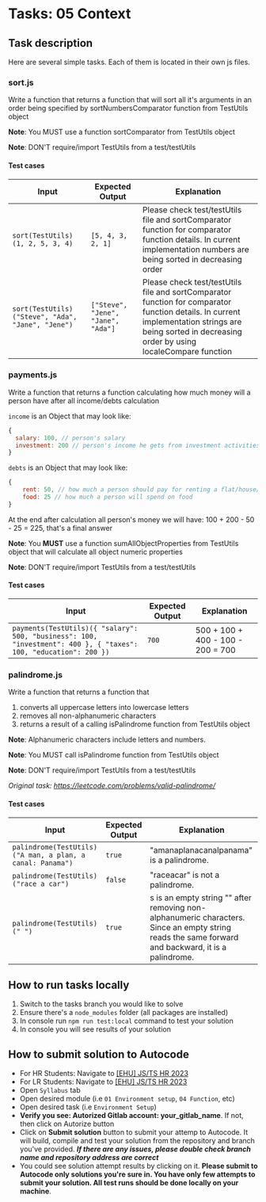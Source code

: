 # Tasks: 05 Context

## Task description

Here are several simple tasks. Each of them is located in their own js files.

### sort.js

Write a function that returns a function that will sort all it's arguments in an order being specified by sortNumbersComparator function from TestUtils object

**Note**: You MUST use a function sortComparator from TestUtils object

**Note**: DON'T require/import TestUtils from a test/testUtils

#### Test cases

| Input | Expected Output | Explanation |
| --- | --- | --- |
| `sort(TestUtils)(1, 2, 5, 3, 4)` | `[5, 4, 3, 2, 1]` | Please check test/testUtils file and sortComparator function for comparator function details. In current implementation numbers are being sorted in decreasing order |
| `sort(TestUtils)("Steve", "Ada", "Jane", "Jene")` | `["Steve", "Jene", "Jane", "Ada"]` | Please check test/testUtils file and sortComparator function for comparator function details. In current implementation strings are being sorted in decreasing order by using localeCompare function |

### payments.js

Write a function that returns a function calculating how much money will a person have after all income/debts calculation

`income` is an Object that may look like:

```js
{
  salary: 100, // person's salary
  investment: 200 // person's income he gets from investment activities
}
```

`debts` is an Object that may look like:

```js
{
    rent: 50, // how much a person should pay for renting a flat/house/etc
    food: 25 // how much a person will spend on food
}
```

At the end after calculation all person's money we will have: 100 + 200 - 50 - 25 = 225, that's a final answer

**Note**: You **MUST** use a function sumAllObjectProperties from TestUtils object that will calculate all object numeric properties

**Note**: DON'T require/import TestUtils from a test/testUtils

#### Test cases

| Input | Expected Output | Explanation |
| --- | --- | --- |
| `payments(TestUtils)({ "salary": 500, "business": 100, "investment": 400 }, { "taxes": 100, "education": 200 })` | `700` | 500 + 100 + 400 - 100 - 200 = 700 |

### palindrome.js

Write a function that returns a function that
1. converts all uppercase letters into lowercase letters
2. removes all non-alphanumeric characters
3. returns a result of a calling isPalindrome function from TestUtils object

**Note**: Alphanumeric characters include letters and numbers.

**Note**: You MUST call isPalindrome function from TestUtils object

**Note**: DON'T require/import TestUtils from a test/testUtils

_Original task: https://leetcode.com/problems/valid-palindrome/_

#### Test cases

| Input | Expected Output | Explanation |
| --- | --- | --- |
| `palindrome(TestUtils)("A man, a plan, a canal: Panama")` | `true` | "amanaplanacanalpanama" is a palindrome. |
| `palindrome(TestUtils)("race a car")` | `false` | "raceacar" is not a palindrome. |
| `palindrome(TestUtils)(" ")` | `true` | s is an empty string "" after removing non-alphanumeric characters. Since an empty string reads the same forward and backward, it is a palindrome. |

## How to run tasks locally

1. Switch to the tasks branch you would like to solve
2. Ensure there's a `node_modules` folder (all packages are installed)
3. In console run `npm run test:local` command to test your solution
4. In console you will see results of your solution

## How to submit solution to Autocode

- For HR Students: Navigate to [[EHU] JS/TS HR 2023](https://autocode-next.lab.epam.com/courses/1541)
- For LR Students: Navigate to [[EHU] JS/TS HR 2023](https://autocode-next.lab.epam.com/courses/1544)
- Open `Syllabus` tab
- Open desired module (i.e `01 Environment setup`, `04 Function`, etc)
- Open desired task (i.e `Environment Setup`)
- **Verify you see: Autorized Gitlab account: your_gitlab_name**. If not, then click on Autorize button
- Click on **Submit solution** button to submit your attemp to Autocode. It will build, compile and test your solution from the repository and branch you've provided. **_If there are any issues, please double check branch name and repository address are correct_**
- You could see solution attempt results by clicking on it. **Please submit to Autocode only solutions you're sure in. You have only few attempts to submit your solution. All test runs should be done locally on your machine**.
